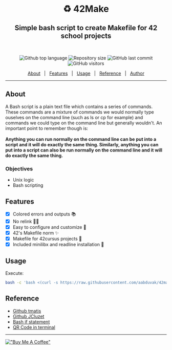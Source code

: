 <h1 align="center"> ♻️ 42Make </h1>

<h2 align="center">Simple bash script to create Makefile for 42 school projects</h2>
<br>
<p align="center">

  <img alt="Github top language" src="https://img.shields.io/github/languages/top/aabduvak/42Make?color=3de069">

  <img alt="Repository size" src="https://img.shields.io/github/repo-size/aabduvak/42Make?color=3de069">
  	
  <img alt="GitHub last commit" src="https://img.shields.io/github/last-commit/aabduvak/42Make?color=3de069" />
  
  <img alt="GitHub visitors" src="https://visitor-badge.glitch.me/badge?page_id=aabduvak.42Make&right_color=%233de069">
</p>

<p align="center">
  <a href="#about">About</a> &#xa0; | &#xa0; 
  <a href="#features">Features</a> &#xa0; | &#xa0;
  <a href="#usage">Usage</a> &#xa0; | &#xa0;
  <a href="#reference">Reference</a> &#xa0; | &#xa0;
  <a href="https://github.com/aabduvak" target="_blank">Author</a>
</p>

<hr>

## About ##

A Bash script is a plain text file which contains a series of commands. These commands are a mixture of commands we would normally type ouselves on the command line (such as ls or cp for example) and commands we could type on the command line but generally wouldn't. An important point to remember though is:
<br>
<br>
<b>
Anything you can run normally on the command line can be put into a script and it will do exactly the same thing. Similarly, anything you can put into a script can also be run normally on the command line and it will do exactly the same thing.
</b>
### Objectives
- Unix logic
- Bash scripting

## Features

 - [x] Colored errors and outputs 📚
 - [x] No relink 🙅‍♂️
 - [x] Easy to configure and customize 🔨
 - [x] 42's Makefile norm ✨
 - [x] Makefile for 42cursus projects 📝
 - [x] Included minilibx and readline installation 📎

## Usage
Execute:
```bash
bash -c 'bash <(curl -s https://raw.githubusercontent.com/aabduvak/42make/master/launch.sh)'
```

## Reference
 - [Github tmatis](https://github.com/tmatis/42Make)
 - [Github JCluzet](https://github.com/JCluzet/42_EXAM)
 - [Bash if statement](https://www.geeksforgeeks.org/bash-scripting-else-if-statement/)
 - [QR Code in terminal](https://superuser.com/questions/1492624/how-do-you-output-a-qr-code-to-the-linux-cli-terminal-for-scanning)

---
[!["Buy Me A Coffee"](https://www.buymeacoffee.com/assets/img/custom_images/orange_img.png)](https://www.buymeacoffee.com/aabduvak)
